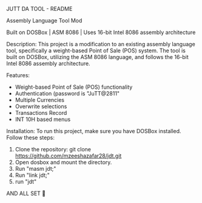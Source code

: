 JUTT DA TOOL - README

Assembly Language Tool Mod

Built on DOSBox | ASM 8086 | Uses 16-bit Intel 8086 assembly architecture

Description:
This project is a modification to an existing assembly language tool, specifically a weight-based Point of Sale (POS) system. The tool is built on DOSBox, utilizing the ASM 8086 language, and follows the 16-bit Intel 8086 assembly architecture.

Features:
- Weight-based Point of Sale (POS) functionality
- Authentication (password is "JuTT@2811"
- Multiple Currencies
- Overwrite selections
- Transactions Record
- INT 10H based menus

Installation:
To run this project, make sure you have DOSBox installed. Follow these steps:
1. Clone the repository:
   git clone https://github.com/mzeeshazafar28/jdt.git
2. Open dosbox and mount the directory.
3. Run "masm jdt;"
4. Run "link jdt;"
5. run "jdt"

AND ALL SET 🤫
